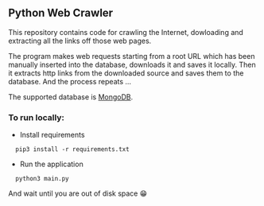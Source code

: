 ## Python Web Crawler

This repository contains code for crawling the Internet, dowloading and extracting all the links off those web pages.

The program makes web requests starting from a root URL which has been manually inserted into the database, downloads it and saves it locally. Then it extracts
http links from the downloaded source and saves them to the database. And the process repeats ...

The supported database is [MongoDB](https://www.mongodb.com/).

### To run locally:

- Install requirements
```
  pip3 install -r requirements.txt
```

- Run the application
```
  python3 main.py
```

And wait until you are out of disk space :grin:
